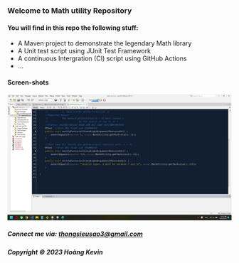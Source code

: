### Welcome to Math utility Repository

#### You will find in this repo the following stuff:

* A Maven project to demonstrate the legendary Math library
* A Unit test script using JUnit Test Framework
* A continuous Intergration (CI) script using GitHub Actions
* ...

#### Screen-shots
![JUnit test script](https://github.com/Harryhoan/math-util-mvn/blob/main/screenshots/test%20script%20with%20junit.png)

##### Connect me via: thongsieusao3@gmail.com

##### Copyright &#169; 2023 Hoàng Kevin